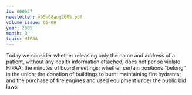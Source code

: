 ```yaml
---
id: 000627
newsletter: v05n08aug2005.pdf
volume_issue: 05-08
year: 2005
month: 8
topic: HIPAA
---
```


Today we consider whether releasing only the name and address of a patient, without
any health information attached, does not per se violate HIPAA; the minutes of board meetings; whether certain positions “belong” in the union; the donation of buildings to burn; maintaining fire hydrants; and the purchase of fire engines and used equipment under the public bid laws.